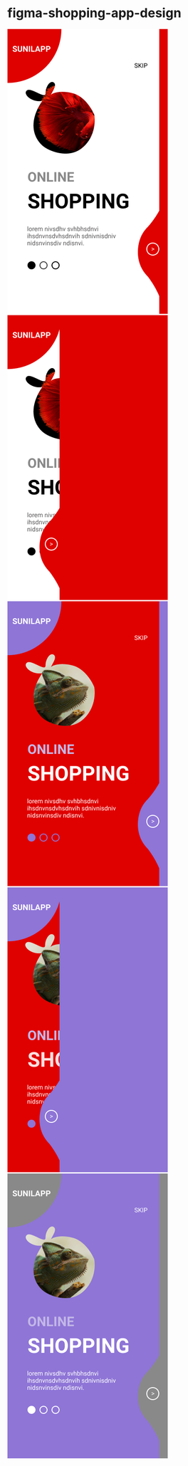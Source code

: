 ﻿# figma-shopping-app-design
![Alt text](https://github.com/jsunilkumar31/figma-shopping-app-design/blob/master/Android%20-%201.png "Screen1")</br>
![Alt text](https://github.com/jsunilkumar31/figma-shopping-app-design/blob/master/Android%20-%202.png "Screen2")</br>
![Alt text](https://github.com/jsunilkumar31/figma-shopping-app-design/blob/master/Android%20-%203.png "Screen3")</br>
![Alt text](https://github.com/jsunilkumar31/figma-shopping-app-design/blob/master/Android%20-%204.png "Screen4")</br>
![Alt text](https://github.com/jsunilkumar31/figma-shopping-app-design/blob/master/Android%20-%205.png "Screen5")
